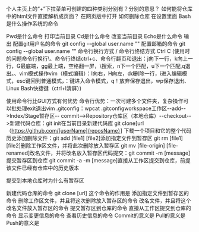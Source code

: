 个人主页上的“+”下拉菜单可创建的四种类别分别有？分别的意思？
如何能将仓库中的html文件直接解析成页面？
   在网页版中打开
如何删除仓库
  在设置里面
Bash是什么操作系统的命令

Pwd是什么命令
   打印当前目录
Cd是什么命令
  改变当前目录
Echo是什么命令
  输出
配置git用户名的命令
   git config --global user.name ""
配置邮箱的命令
   git config --global user.name ""
命令行换行方式
/
命令行终结方式
Ctrl C   (使用时的问题命令行换行\、命令行终结ctrl+c、命令行翻页和退出：j向下一行，k向上一行，G最底端，gg最上端，空格翻一屏，\搜索，n下一个匹配，u下一个匹配,q退出。、vim模式操作vim（模式编辑）：l向右，H向左，dd删除一行，i进入编辑模式，esc键回到普通模式，：键进入命令模式，q！放弃保存退出，wp保存退出、Linux Bash快捷键（ctrl+l清屏）)

使用命令行比GUI方式有何优势
      命令行优势：一次可建多个文件夹，复杂操作可以批处理exit退出vim .gitconfig：wpcat .gitconfigworkspace工作区--add-->Index/Stage暂存区--     commit-->Repository仓库区（本地仓库）--checkout-->新建代码仓库：git init在当前目录新建代码库 
     git clone[url（https://github.com/[userName]/reposName）]
     下载一个项目和它的整个代码历史添加删除文件：git add [file1] [file2]添加指定文件到暂存区 git rm [file1] [file2]删除工作区文件，并将此次删除放入暂存区 
    git mv [file-origin] [file-renamed]改名文件，并将改名放入暂存区代码提交：git commit -m [message]提交暂存区到仓库
    git commit -a -m [message]直接从工作区提交到仓库，前提该文件已经有仓库中的历史版本

提交到本地仓库时为什么有暂存区

新建代码仓库的命令
git clone [url] 这个命令的作用是
添加指定文件到暂存区的命令
删除工作区文件，并且将这次删除放入暂存区的命令
改名文件，并且将这个改名文件放入暂存区的命令
提交暂存区到仓库的命令
直接从工作区提交到仓库的命令
显示变更信息的命令
查看历史信息的命令
Commit的意义是
Pull的意义是
Push的意义是
